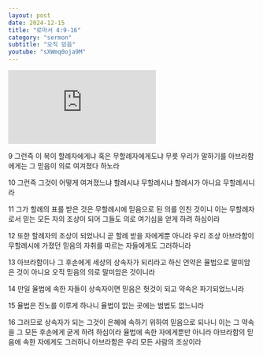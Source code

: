 ```yaml
---
layout: post
date: 2024-12-15
title: "로마서 4:9-16"
category: "sermon"
subtitle: "오직 믿음"
youtube: "sXWmq0oja9M"
---
```


<div class="youtube margin-large">
    <iframe src="https://www.youtube.com/embed/sXWmq0oja9M" title="YouTube video player" frameborder="0" allow="accelerometer; autoplay; clipboard-write; encrypted-media; gyroscope; picture-in-picture; web-share" allowfullscreen></iframe>
</div>

9 그런즉 이 복이 할례자에게냐 혹은 무할례자에게도냐 무릇 우리가 말하기를 아브라함에게는 그 믿음이 의로 여겨졌다 하노라

10 그런즉 그것이 어떻게 여겨졌느냐 할례시냐 무할례시냐 할례시가 아니요 무할례시니라

11 그가 할례의 표를 받은 것은 무할례시에 믿음으로 된 의를 인친 것이니 이는 무할례자로서 믿는 모든 자의 조상이 되어 그들도 의로 여기심을 얻게 하려 하심이라

12 또한 할례자의 조상이 되었나니 곧 할례 받을 자에게뿐 아니라 우리 조상 아브라함이 무할례시에 가졌던 믿음의 자취를 따르는 자들에게도 그러하니라

13 아브라함이나 그 후손에게 세상의 상속자가 되리라고 하신 언약은 율법으로 말미암은 것이 아니요 오직 믿음의 의로 말미암은 것이니라

14 만일 율법에 속한 자들이 상속자이면 믿음은 헛것이 되고 약속은 파기되었느니라

15 율법은 진노를 이루게 하나니 율법이 없는 곳에는 범법도 없느니라

16 그러므로 상속자가 되는 그것이 은혜에 속하기 위하여 믿음으로 되나니 이는 그 약속을 그 모든 후손에게 굳게 하려 하심이라 율법에 속한 자에게뿐만 아니라 아브라함의 믿음에 속한 자에게도 그러하니 아브라함은 우리 모든 사람의 조상이라

